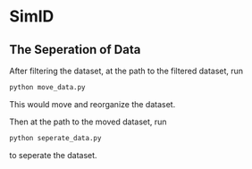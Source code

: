 # SimID

## The Seperation of Data

After filtering the dataset, at the path to the filtered dataset, run

~~~bash
python move_data.py
~~~

This would move and reorganize the dataset.

Then at the path to the moved dataset, run

~~~bash
python seperate_data.py
~~~

to seperate the dataset.